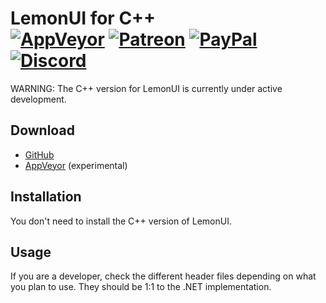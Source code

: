 # LemonUI for C++<br>[![AppVeyor][appveyor-img]][appveyor-url] [![Patreon][patreon-img]][patreon-url] [![PayPal][paypal-img]][paypal-url] [![Discord][discord-img]][discord-url]

WARNING: The C++ version for LemonUI is currently under active development.

## Download

* [GitHub](https://github.com/LemonUIbyLemon/LemonUI_CPP/releases)
* [AppVeyor](https://ci.appveyor.com/project/justalemon/lemonui-cpp) (experimental)

## Installation

You don't need to install the C++ version of LemonUI.

## Usage

If you are a developer, check the different header files depending on what you plan to use. They should be 1:1 to the .NET implementation.

[appveyor-img]: https://img.shields.io/appveyor/build/justalemon/lemonui-cpp?label=appveyor
[appveyor-url]: https://ci.appveyor.com/project/justalemon/lemonui-cpp
[patreon-img]: https://img.shields.io/badge/support-patreon-FF424D.svg
[patreon-url]: https://www.patreon.com/lemonchan
[paypal-img]: https://img.shields.io/badge/support-paypal-0079C1.svg
[paypal-url]: https://paypal.me/justalemon
[discord-img]: https://img.shields.io/badge/discord-join-7289DA.svg
[discord-url]: https://discord.gg/Cf6sspj
